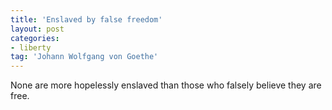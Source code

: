 ```yaml
---
title: 'Enslaved by false freedom'
layout: post
categories:
- liberty
tag: 'Johann Wolfgang von Goethe'
---
```


None are more hopelessly enslaved than those who falsely believe they are free.